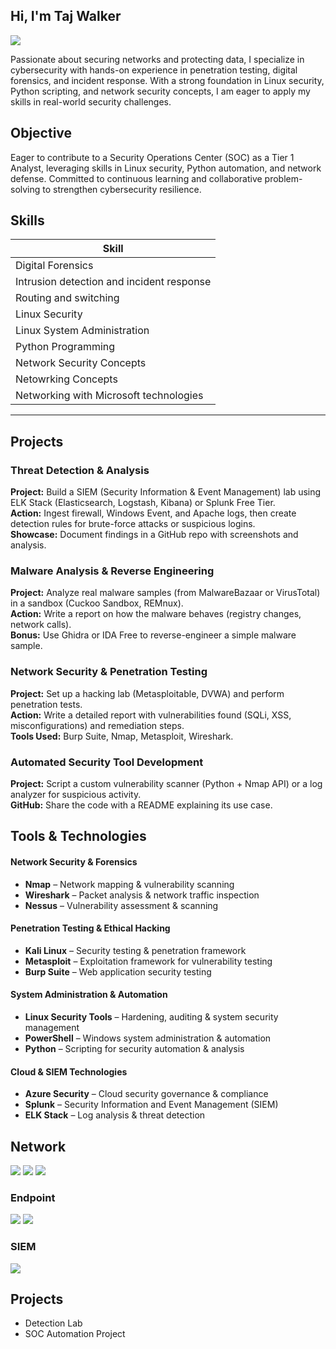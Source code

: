 ## Hi, I'm Taj Walker
<a href="https://linkedin.com/in/taj-walker"><img src="https://img.shields.io/badge/-LinkedIn-0072b1?&style=for-the-badge&logo=linkedin&logoColor=white" /></a>

Passionate about securing networks and protecting data, I specialize in cybersecurity with hands-on experience in penetration testing, digital forensics, and incident response. With a strong foundation in Linux security, Python scripting, and network security concepts, I am eager to apply my skills in real-world security challenges.


## Objective
Eager to contribute to a Security Operations Center (SOC) as a Tier 1 Analyst, leveraging skills in Linux security, Python automation, and network defense. Committed to continuous learning and collaborative problem-solving to strengthen cybersecurity resilience.
## Skills

| Skill                                         | 
|-----------------------------------------------|
| Digital Forensics          | 
| Intrusion detection and incident response |
| Routing and switching                         | 
| Linux Security      | 
| Linux System Administration                | 
| Python Programming |
| Network Security Concepts |
| Netowrking Concepts |
| Networking with Microsoft technologies|

---
## Projects

### Threat Detection & Analysis
**Project:** Build a SIEM (Security Information & Event Management) lab using ELK Stack (Elasticsearch, Logstash, Kibana) or Splunk Free Tier.  
**Action:** Ingest firewall, Windows Event, and Apache logs, then create detection rules for brute-force attacks or suspicious logins.  
**Showcase:** Document findings in a GitHub repo with screenshots and analysis.  

### Malware Analysis & Reverse Engineering
**Project:** Analyze real malware samples (from MalwareBazaar or VirusTotal) in a sandbox (Cuckoo Sandbox, REMnux).  
**Action:** Write a report on how the malware behaves (registry changes, network calls).  
**Bonus:** Use Ghidra or IDA Free to reverse-engineer a simple malware sample.  

### Network Security & Penetration Testing
**Project:** Set up a hacking lab (Metasploitable, DVWA) and perform penetration tests.  
**Action:** Write a detailed report with vulnerabilities found (SQLi, XSS, misconfigurations) and remediation steps.  
**Tools Used:** Burp Suite, Nmap, Metasploit, Wireshark.  

### Automated Security Tool Development
**Project:** Script a custom vulnerability scanner (Python + Nmap API) or a log analyzer for suspicious activity.  
**GitHub:** Share the code with a README explaining its use case.  

## Tools & Technologies  

#### **Network Security & Forensics**  
- **Nmap** – Network mapping & vulnerability scanning  
- **Wireshark** – Packet analysis & network traffic inspection  
- **Nessus** – Vulnerability assessment & scanning  

#### **Penetration Testing & Ethical Hacking**  
- **Kali Linux** – Security testing & penetration framework  
- **Metasploit** – Exploitation framework for vulnerability testing  
- **Burp Suite** – Web application security testing  

#### **System Administration & Automation**  
- **Linux Security Tools** – Hardening, auditing & system security management  
- **PowerShell** – Windows system administration & automation  
- **Python** – Scripting for security automation & analysis  

#### **Cloud & SIEM Technologies**  
- **Azure Security** – Cloud security governance & compliance  
- **Splunk** – Security Information and Event Management (SIEM)  
- **ELK Stack** – Log analysis & threat detection  



## Network
<div>
    <img src="https://img.shields.io/badge/-Wireshark-1679A7?&style=for-the-badge&logo=Wireshark&logoColor=white" />
    <img src="https://img.shields.io/badge/-Suricata-EF3B2D?&style=for-the-badge&logo=Suricata&logoColor=white" />
    <img src="https://img.shields.io/badge/-Zeek-777BB4?&style=for-the-badge&logo=Zeek&logoColor=white" />
</div>

### Endpoint
<div>
    <img src="https://img.shields.io/badge/-Microsoft_Defender_for_Endpoint-00A4EF?&style=for-the-badge&logo=Microsoft&logoColor=white" />
    <img src="https://img.shields.io/badge/-Velociraptor-4B275F?&style=for-the-badge&logo=Velociraptor&logoColor=white" />
</div>

### SIEM
<div>
    <img src="https://img.shields.io/badge/-Microsoft_Sentinel-0078D4?&style=for-the-badge&logo=Microsoft&logoColor=white" />
    
</div>

## Projects
- Detection Lab
- SOC Automation Project

